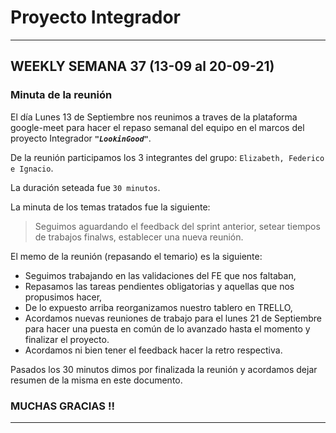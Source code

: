 
# Proyecto Integrador

--------------------------------
## WEEKLY SEMANA 37 (13-09 al 20-09-21)

### Minuta de la reunión

El día Lunes 13 de Septiembre nos reunimos a traves de la plataforma google-meet
para hacer el repaso semanal del equipo en el marcos del proyecto Integrador ***`"LookinGood"`***. 

De la reunión participamos los 3 integrantes del grupo: `Elizabeth, Federico e Ignacio`.

La duración seteada fue `30 minutos`.

La minuta de los temas tratados fue la siguiente:

> Seguimos aguardando el feedback del sprint anterior,
> setear tiempos de trabajos finalws,
> establecer una nueva reunión. 

El memo de la reunión (repasando el temario) es la siguiente:

* Seguimos trabajando en las validaciones del FE que nos faltaban,
* Repasamos las tareas pendientes obligatorias y aquellas que nos propusimos hacer,
* De lo expuesto arriba reorganizamos nuestro tablero en TRELLO,
* Acordamos nuevas reuniones de trabajo para el lunes 21 de Septiembre para hacer una puesta en común de lo avanzado hasta el momento y finalizar el proyecto.
* Acordamos ni bien tener el feedback hacer la retro respectiva.


Pasados los 30 minutos dimos por finalizada la reunión y acordamos dejar resumen de la misma en este documento.

### MUCHAS GRACIAS !!
--------------------------------